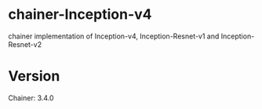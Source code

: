 # chainer-Inception-v4
chainer implementation of Inception-v4, Inception-Resnet-v1 and Inception-Resnet-v2

# Version
Chainer: 3.4.0
